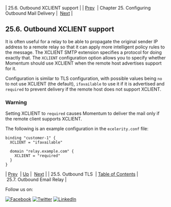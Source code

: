 | 25.6. Outbound XCLIENT support |
| [Prev](tls_option.php)  | Chapter 25. Configuring Outbound Mail Delivery |  [Next](outbound_mail.relay_hosts.php) |

## 25.6. Outbound XCLIENT support

It is often useful for a relay to be able to propagate the original sender IP address to a remote relay so that it can apply more intelligent policy rules to the message. The XCLIENT SMTP extension specifies a protocol for doing exactly that. The `XCLIENT` configuration option allows you to specify whether Momentum should use XCLIENT when the remote host advertises support for it.

Configuration is similar to TLS configuration, with possible values being `no` to not use XCLIENT (the default), `ifavailable` to use it if it is advertised and `required` to prevent delivery if the remote host does not support XCLIENT.

### Warning

Setting XCLIENT to `required` causes Momentum to deliver the mail only if the remote client supports XCLIENT.

The following is an example configuration in the `ecelerity.conf` file:

```
binding "customer-1" {
  XCLIENT = "ifavailable"

  domain "relay.example.com" {
    XCLIENT = "required"
  }
}
```

| [Prev](tls_option.php)  | [Up](outbound_mail.php) |  [Next](outbound_mail.relay_hosts.php) |
| 25.5. Outbound TLS  | [Table of Contents](index.php) |  25.7. Outbound Email Relay |

Follow us on:

[![Facebook](https://support.messagesystems.com/images/icon-facebook.png)](http://www.facebook.com/messagesystems) [![Twitter](https://support.messagesystems.com/images/icon-twitter.png)](http://twitter.com/#!/MessageSystems) [![LinkedIn](https://support.messagesystems.com/images/icon-linkedin.png)](http://www.linkedin.com/company/message-systems)
